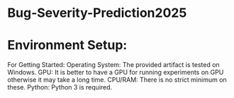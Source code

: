 # Bug-Severity-Prediction2025
# Environment Setup:
For Getting Started:
Operating System: The provided artifact is tested on Windows.
GPU: It is better to have a GPU for running experiments on GPU otherwise it may take a long time.
CPU/RAM: There is no strict minimum on these.
Python: Python 3 is required.
